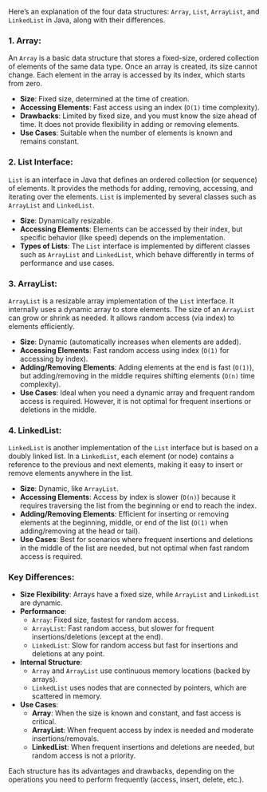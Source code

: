 Here’s an explanation of the four data structures: `Array`, `List`, `ArrayList`, and `LinkedList` in Java, along with their differences.

### 1. **Array:**
An `Array` is a basic data structure that stores a fixed-size, ordered collection of elements of the same data type. Once an array is created, its size cannot change. Each element in the array is accessed by its index, which starts from zero.

- **Size**: Fixed size, determined at the time of creation.
- **Accessing Elements**: Fast access using an index (`O(1)` time complexity).
- **Drawbacks**: Limited by fixed size, and you must know the size ahead of time. It does not provide flexibility in adding or removing elements.
- **Use Cases**: Suitable when the number of elements is known and remains constant.

### 2. **List Interface:**
`List` is an interface in Java that defines an ordered collection (or sequence) of elements. It provides the methods for adding, removing, accessing, and iterating over the elements. `List` is implemented by several classes such as `ArrayList` and `LinkedList`.

- **Size**: Dynamically resizable.
- **Accessing Elements**: Elements can be accessed by their index, but specific behavior (like speed) depends on the implementation.
- **Types of Lists**: The `List` interface is implemented by different classes such as `ArrayList` and `LinkedList`, which behave differently in terms of performance and use cases.

### 3. **ArrayList:**
`ArrayList` is a resizable array implementation of the `List` interface. It internally uses a dynamic array to store elements. The size of an `ArrayList` can grow or shrink as needed. It allows random access (via index) to elements efficiently.

- **Size**: Dynamic (automatically increases when elements are added).
- **Accessing Elements**: Fast random access using index (`O(1)` for accessing by index).
- **Adding/Removing Elements**: Adding elements at the end is fast (`O(1)`), but adding/removing in the middle requires shifting elements (`O(n)` time complexity).
- **Use Cases**: Ideal when you need a dynamic array and frequent random access is required. However, it is not optimal for frequent insertions or deletions in the middle.

### 4. **LinkedList:**
`LinkedList` is another implementation of the `List` interface but is based on a doubly linked list. In a `LinkedList`, each element (or node) contains a reference to the previous and next elements, making it easy to insert or remove elements anywhere in the list.

- **Size**: Dynamic, like `ArrayList`.
- **Accessing Elements**: Access by index is slower (`O(n)`) because it requires traversing the list from the beginning or end to reach the index.
- **Adding/Removing Elements**: Efficient for inserting or removing elements at the beginning, middle, or end of the list (`O(1)` when adding/removing at the head or tail).
- **Use Cases**: Best for scenarios where frequent insertions and deletions in the middle of the list are needed, but not optimal when fast random access is required.

### **Key Differences:**
- **Size Flexibility**: Arrays have a fixed size, while `ArrayList` and `LinkedList` are dynamic.
- **Performance**: 
  - `Array`: Fixed size, fastest for random access.
  - `ArrayList`: Fast random access, but slower for frequent insertions/deletions (except at the end).
  - `LinkedList`: Slow for random access but fast for insertions and deletions at any point.
- **Internal Structure**: 
  - `Array` and `ArrayList` use continuous memory locations (backed by arrays).
  - `LinkedList` uses nodes that are connected by pointers, which are scattered in memory.
- **Use Cases**:
  - **Array**: When the size is known and constant, and fast access is critical.
  - **ArrayList**: When frequent access by index is needed and moderate insertions/removals.
  - **LinkedList**: When frequent insertions and deletions are needed, but random access is not a priority.

Each structure has its advantages and drawbacks, depending on the operations you need to perform frequently (access, insert, delete, etc.).
